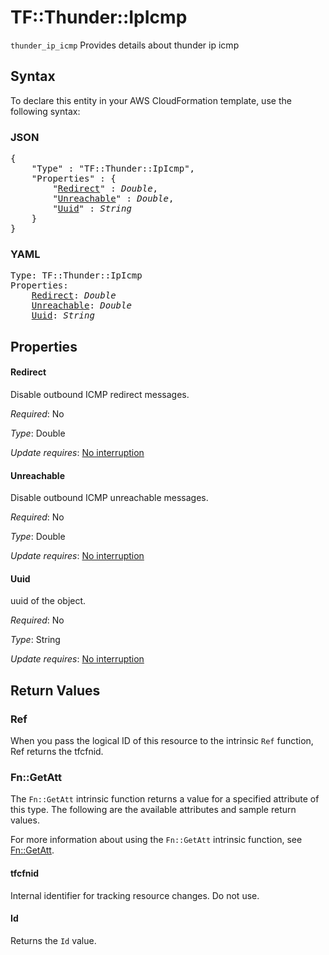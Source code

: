 # TF::Thunder::IpIcmp

`thunder_ip_icmp` Provides details about thunder ip icmp

## Syntax

To declare this entity in your AWS CloudFormation template, use the following syntax:

### JSON

<pre>
{
    "Type" : "TF::Thunder::IpIcmp",
    "Properties" : {
        "<a href="#redirect" title="Redirect">Redirect</a>" : <i>Double</i>,
        "<a href="#unreachable" title="Unreachable">Unreachable</a>" : <i>Double</i>,
        "<a href="#uuid" title="Uuid">Uuid</a>" : <i>String</i>
    }
}
</pre>

### YAML

<pre>
Type: TF::Thunder::IpIcmp
Properties:
    <a href="#redirect" title="Redirect">Redirect</a>: <i>Double</i>
    <a href="#unreachable" title="Unreachable">Unreachable</a>: <i>Double</i>
    <a href="#uuid" title="Uuid">Uuid</a>: <i>String</i>
</pre>

## Properties

#### Redirect

Disable outbound ICMP redirect messages.

_Required_: No

_Type_: Double

_Update requires_: [No interruption](https://docs.aws.amazon.com/AWSCloudFormation/latest/UserGuide/using-cfn-updating-stacks-update-behaviors.html#update-no-interrupt)

#### Unreachable

Disable outbound ICMP unreachable messages.

_Required_: No

_Type_: Double

_Update requires_: [No interruption](https://docs.aws.amazon.com/AWSCloudFormation/latest/UserGuide/using-cfn-updating-stacks-update-behaviors.html#update-no-interrupt)

#### Uuid

uuid of the object.

_Required_: No

_Type_: String

_Update requires_: [No interruption](https://docs.aws.amazon.com/AWSCloudFormation/latest/UserGuide/using-cfn-updating-stacks-update-behaviors.html#update-no-interrupt)

## Return Values

### Ref

When you pass the logical ID of this resource to the intrinsic `Ref` function, Ref returns the tfcfnid.

### Fn::GetAtt

The `Fn::GetAtt` intrinsic function returns a value for a specified attribute of this type. The following are the available attributes and sample return values.

For more information about using the `Fn::GetAtt` intrinsic function, see [Fn::GetAtt](https://docs.aws.amazon.com/AWSCloudFormation/latest/UserGuide/intrinsic-function-reference-getatt.html).

#### tfcfnid

Internal identifier for tracking resource changes. Do not use.

#### Id

Returns the <code>Id</code> value.

